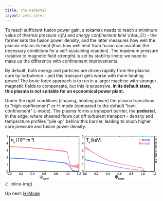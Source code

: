 ```yaml
---
title: The Pedestal
layout: post_norel
---
```


<p>To reach sufficient fusion power gain, a tokamak needs to reach a minimum value of thermal pressure \(p\) and <i>energy confinement time</i> \(\tau_E\) - the former sets the fusion power density, and the latter measures how well the plasma retains its heat (thus how well heat from fusion can maintain the necessary conditions for a self-sustaining reaction).
The maximum pressure (relative to magnetic field strength) is set by stability limits: we need to make up the difference with confinement improvements.</p>

<p>By default, both energy and particles are driven rapidly from the plasma core by turbulence - and this transport gets worse with more heating power!
The brute force approach is to run in a larger machine with stronger magnetic fields to compensate, but this is expensive.  <strong>In its default state, this plasma is not suitable for an economical power plant.</strong></p>

<p>Under the right conditions (shaping, heating power) the plasma transitions to "high-confinement" or H-mode (compared to the default "low-confinement" L-mode).
The plasma forms a transport barrier, the <strong>pedestal</strong>, in the edge, where sheared flows cut off turbulent transport - density and temperature profiles "pile up" behind this barrier, leading to much higher core pressure and fusion power density.</p>

![pedestal](/images/fusionprimer/prof_L_H.jpg){: .inline-img}

Up next: [H-Mode](/pages/fusionprimer/hmode)